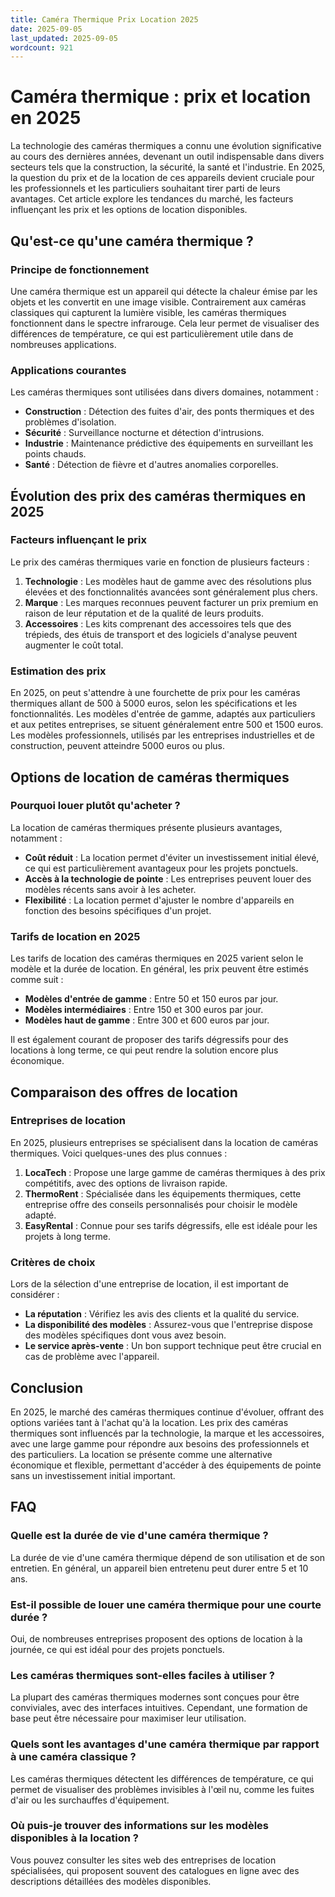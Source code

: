```yaml
---
title: Caméra Thermique Prix Location 2025
date: 2025-09-05
last_updated: 2025-09-05
wordcount: 921
---
```


# Caméra thermique : prix et location en 2025

La technologie des caméras thermiques a connu une évolution significative au cours des dernières années, devenant un outil indispensable dans divers secteurs tels que la construction, la sécurité, la santé et l'industrie. En 2025, la question du prix et de la location de ces appareils devient cruciale pour les professionnels et les particuliers souhaitant tirer parti de leurs avantages. Cet article explore les tendances du marché, les facteurs influençant les prix et les options de location disponibles.

## Qu'est-ce qu'une caméra thermique ?

### Principe de fonctionnement

Une caméra thermique est un appareil qui détecte la chaleur émise par les objets et les convertit en une image visible. Contrairement aux caméras classiques qui capturent la lumière visible, les caméras thermiques fonctionnent dans le spectre infrarouge. Cela leur permet de visualiser des différences de température, ce qui est particulièrement utile dans de nombreuses applications.

### Applications courantes

Les caméras thermiques sont utilisées dans divers domaines, notamment :

- **Construction** : Détection des fuites d'air, des ponts thermiques et des problèmes d'isolation.
- **Sécurité** : Surveillance nocturne et détection d'intrusions.
- **Industrie** : Maintenance prédictive des équipements en surveillant les points chauds.
- **Santé** : Détection de fièvre et d'autres anomalies corporelles.

## Évolution des prix des caméras thermiques en 2025

### Facteurs influençant le prix

Le prix des caméras thermiques varie en fonction de plusieurs facteurs :

1. **Technologie** : Les modèles haut de gamme avec des résolutions plus élevées et des fonctionnalités avancées sont généralement plus chers.
2. **Marque** : Les marques reconnues peuvent facturer un prix premium en raison de leur réputation et de la qualité de leurs produits.
3. **Accessoires** : Les kits comprenant des accessoires tels que des trépieds, des étuis de transport et des logiciels d'analyse peuvent augmenter le coût total.

### Estimation des prix

En 2025, on peut s'attendre à une fourchette de prix pour les caméras thermiques allant de 500 à 5000 euros, selon les spécifications et les fonctionnalités. Les modèles d'entrée de gamme, adaptés aux particuliers et aux petites entreprises, se situent généralement entre 500 et 1500 euros. Les modèles professionnels, utilisés par les entreprises industrielles et de construction, peuvent atteindre 5000 euros ou plus.

## Options de location de caméras thermiques

### Pourquoi louer plutôt qu'acheter ?

La location de caméras thermiques présente plusieurs avantages, notamment :

- **Coût réduit** : La location permet d'éviter un investissement initial élevé, ce qui est particulièrement avantageux pour les projets ponctuels.
- **Accès à la technologie de pointe** : Les entreprises peuvent louer des modèles récents sans avoir à les acheter.
- **Flexibilité** : La location permet d'ajuster le nombre d'appareils en fonction des besoins spécifiques d'un projet.

### Tarifs de location en 2025

Les tarifs de location des caméras thermiques en 2025 varient selon le modèle et la durée de location. En général, les prix peuvent être estimés comme suit :

- **Modèles d'entrée de gamme** : Entre 50 et 150 euros par jour.
- **Modèles intermédiaires** : Entre 150 et 300 euros par jour.
- **Modèles haut de gamme** : Entre 300 et 600 euros par jour.

Il est également courant de proposer des tarifs dégressifs pour des locations à long terme, ce qui peut rendre la solution encore plus économique.

## Comparaison des offres de location

### Entreprises de location

En 2025, plusieurs entreprises se spécialisent dans la location de caméras thermiques. Voici quelques-unes des plus connues :

1. **LocaTech** : Propose une large gamme de caméras thermiques à des prix compétitifs, avec des options de livraison rapide.
2. **ThermoRent** : Spécialisée dans les équipements thermiques, cette entreprise offre des conseils personnalisés pour choisir le modèle adapté.
3. **EasyRental** : Connue pour ses tarifs dégressifs, elle est idéale pour les projets à long terme.

### Critères de choix

Lors de la sélection d'une entreprise de location, il est important de considérer :

- **La réputation** : Vérifiez les avis des clients et la qualité du service.
- **La disponibilité des modèles** : Assurez-vous que l'entreprise dispose des modèles spécifiques dont vous avez besoin.
- **Le service après-vente** : Un bon support technique peut être crucial en cas de problème avec l'appareil.

## Conclusion

En 2025, le marché des caméras thermiques continue d'évoluer, offrant des options variées tant à l'achat qu'à la location. Les prix des caméras thermiques sont influencés par la technologie, la marque et les accessoires, avec une large gamme pour répondre aux besoins des professionnels et des particuliers. La location se présente comme une alternative économique et flexible, permettant d'accéder à des équipements de pointe sans un investissement initial important. 

## FAQ

### Quelle est la durée de vie d'une caméra thermique ?

La durée de vie d'une caméra thermique dépend de son utilisation et de son entretien. En général, un appareil bien entretenu peut durer entre 5 et 10 ans.

### Est-il possible de louer une caméra thermique pour une courte durée ?

Oui, de nombreuses entreprises proposent des options de location à la journée, ce qui est idéal pour des projets ponctuels.

### Les caméras thermiques sont-elles faciles à utiliser ?

La plupart des caméras thermiques modernes sont conçues pour être conviviales, avec des interfaces intuitives. Cependant, une formation de base peut être nécessaire pour maximiser leur utilisation.

### Quels sont les avantages d'une caméra thermique par rapport à une caméra classique ?

Les caméras thermiques détectent les différences de température, ce qui permet de visualiser des problèmes invisibles à l'œil nu, comme les fuites d'air ou les surchauffes d'équipement.

### Où puis-je trouver des informations sur les modèles disponibles à la location ?

Vous pouvez consulter les sites web des entreprises de location spécialisées, qui proposent souvent des catalogues en ligne avec des descriptions détaillées des modèles disponibles.